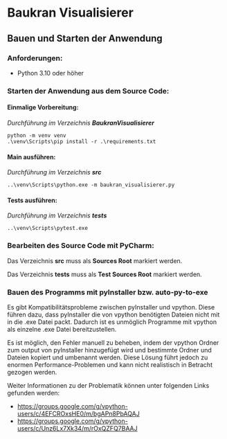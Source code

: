 # Baukran Visualisierer

## Bauen und Starten der Anwendung

### Anforderungen:
* Python 3.10 oder höher

### Starten der Anwendung aus dem Source Code:

#### Einmalige Vorbereitung:

*Durchführung im Verzeichnis **BaukranVisualisierer***
```commandline
python -m venv venv
.\venv\Scripts\pip install -r .\requirements.txt
```

#### Main ausführen:

*Durchführung im Verzeichnis **src***
```commandline
..\venv\Scripts\python.exe -m baukran_visualisierer.py
```

#### Tests ausführen:

*Durchführung im Verzeichnis **tests***
```commandline
..\venv\Scripts\pytest.exe
```

### Bearbeiten des Source Code mit PyCharm:
Das Verzeichnis **src** muss als **Sources Root** markiert werden.

Das Verzeichnis **tests** muss als **Test Sources Root** markiert werden.


### Bauen des Programms mit pyInstaller bzw. auto-py-to-exe
Es gibt Kompatibilitätsprobleme zwischen pyInstaller und vpython.
Diese führen dazu, dass pyInstaller die von vpython benötigten Dateien nicht mit in die .exe Datei packt.
Dadurch ist es unmöglich Programme mit vpython als einzelne .exe Datei bereitzustellen.

Es ist möglich, den Fehler manuell zu beheben, indem der vpython Ordner zum output von pyInstaller hinzugefügt wird und bestimmte Ordner und Dateien kopiert und umbenannt werden.
Diese Lösung führt jedoch zu enormen Performance-Problemen und kann nicht realistisch in Betracht gezogen werden.

Weiter Informationen zu der Problematik können unter folgenden Links gefunden werden:

* https://groups.google.com/g/vpython-users/c/4EFCROxsHE0/m/bgAPn8PbAQAJ
* https://groups.google.com/g/vpython-users/c/Unz6Lx7Xk34/m/rOxQZFQ7BAAJ
